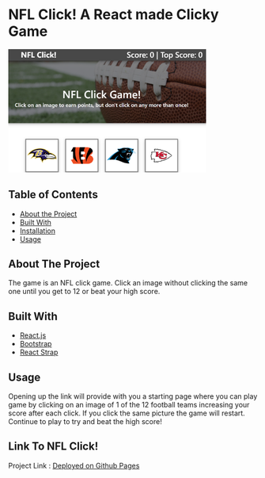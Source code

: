 # NFL Click! A React made Clicky Game

<div align="left">
    <img src="https://github.com/ColeMiller21/React-Click-Game/blob/master/src/components/images/ReadMeImage.png?raw=true" width="400px"</img> 
</div>



## Table of Contents

* [About the Project](#about-the-project)
* [Built With](#built-with)
* [Installation](#installation)
* [Usage](#usage)


## About The Project

The game is an NFL click game. Click an image without clicking the same one until you get to 12 or beat your high score. 


## Built With
* [React.js](https://reactjs.org/)
* [Bootstrap](https://getbootstrap.com/)
* [React Strap](https://reactstrap.github.io/)


## Usage

Opening up the link will provide with you a starting page where you can play game by clicking on an image of 1 of the 12 football teams increasing your score after each click. If you click the same picture the game will restart. Continue to play to try and beat the high score!

## Link To NFL Click!

Project Link : [Deployed on Github Pages](https://colemiller21.github.io/React-Click-Game/)

